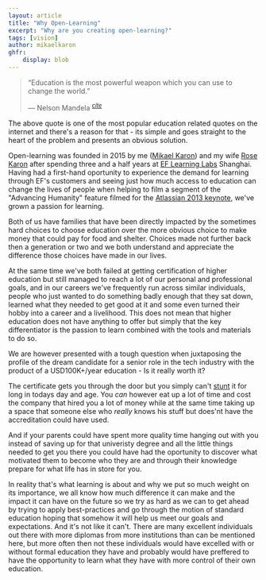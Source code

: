 ```yaml
---
layout: article
title: "Why Open-Learning"
excerpt: "Why are you creating open-learning?"
tags: [vision]
author: mikaelkaron
ghfr:
    display: blob
---
```


> “Education is the most powerful weapon which you can use to change the world.”
>
> — Nelson Mandela <sup>[*cite*](http://www.nelsonmandelas.com/nelson-mandela-university-education.php)</sup>

The above quote is one of the most popular education related quotes on the internet and there's a reason for that - its simple and goes straight to the heart of the problem and presents an obvious solution.

Open-learning was founded in 2015 by me ([Mikael Karon](http://mikael.karon.se)) and my wife [Rose Karon](http://rose.karon.se) after spending three and a half years at [EF Learning Labs](http://labs.ef.com) Shanghai. Having had a first-hand oportunity to experience the demand for learning through EF's customers and seeing just how much access to education can change the lives of people when helping to film a segment of the "Advancing Humanity" feature filmed for the [Atlassian 2013 keynote](https://summit.atlassian.com/archives/2013/general-sessions/keynote-day-one), we've grown a passion for learning.

Both of us have families that have been directly impacted by the sometimes hard choices to choose education over the more obvious choice to make money that could pay for food and shelter. Choices made not further back then a generation or two and we both understand and appreciate the difference those choices have made in our lives.

At the same time we've both failed at getting certification of higher education but still managed to reach a lot of our personal and professional goals, and in our careers we've frequently run across similar individuals, people who just wanted to do something badly enough that they sat down, learned what they needed to get good at it and some even turned their hobby into a career and a livelihood. This does not mean that higher education does not have anything to offer but simply that the key differentiator is the passion to learn combined with the tools and materials to do so.

We are however presented with a tough question when juxtaposing the profile of the dream candidate for a senior role in the tech industry with the product of a USD100K+/year education - Is it really worth it?

The certificate gets you through the door but you simply can't [stunt](http://www.urbandictionary.com/define.php?term=stunt) it for long in todays day and age. You *can* however eat up a lot of time and cost the company that hired you a lot of money while at the same time taking up a space that someone else who *really* knows his stuff but does'nt have the accreditation could have used.

And if your parents could have spent more quality time hanging out with you instead of saving up for that univeristy degree and all the little things needed to get you there you could have had the oportunity to discover what motivated them to become who they are and through their knowledge prepare for what life has in store for you.

In reality that's what learning is about and why we put so much weight on its importance, we all know how much difference it can make and the impact it can have on the future so we try as hard as we can to get ahead by trying to apply best-practices and go through the motion of standard education hoping that somehow it will help us meet our goals and expectations. And it's not like it can't. There are many excellent individuals out there with more diplomas from more institutions than can be mentioned here, but more often then not these individuals would have excelled with or without formal education they have and probably would have preffered to have the opportunity to learn what they have with more control of their own education.
